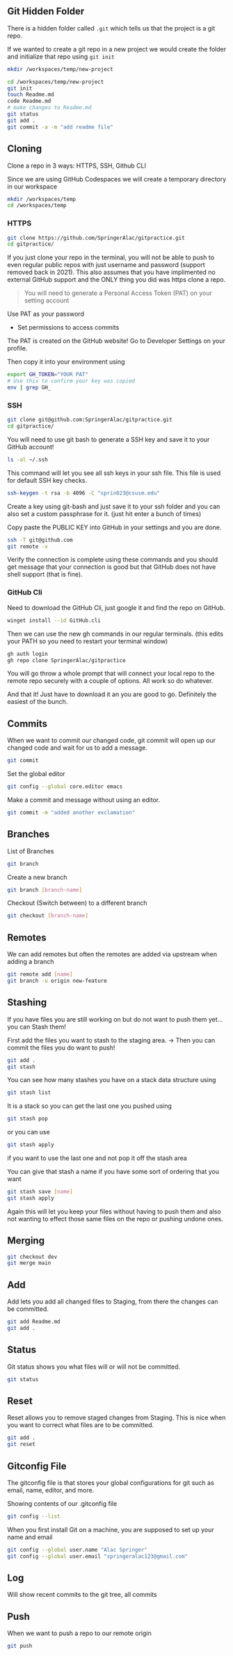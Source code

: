 ## Git Hidden Folder

There is a hidden folder called `.git` which tells us that the project is a git repo.

If we wanted to create a git repo in a  new project we would create the folder and initialize that repo using `git init`

```sh
mkdir /workspaces/temp/new-project

cd /workspaces/temp/new-project
git init
touch Readme.md
code Readme.md
# make changes to Readme.md
git status
git add .
git commit -a -m "add readme file"
```

## Cloning

Clone a repo in 3 ways: HTTPS, SSH, Github CLI

Since we are using GitHub Codespaces we will create a temporary directory in our workspace

```sh
mkdir /workspaces/temp
cd /workspaces/temp
```

### HTTPS

```sh
git clone https://github.com/SpringerAlac/gitpractice.git
cd gitpractice/
```
If you just clone your repo in the terminal, you will not be able to push to even regular public repos with just username and password (support removed back in 2021). This also assumes that you have implimented no external GitHub support and the ONLY thing you did was https clone a repo.

> You will need to generate a Personal Access Token (PAT) on your setting account

Use PAT as your password
- Set permissions to access commits

The PAT is created on the GitHub website! Go to Developer Settings on your profile.

Then copy it into your environment using 

```sh
export GH_TOKEN="YOUR PAT"
# Use this to confirm your key was copied
env | grep GH_
```

### SSH

```sh
git clone git@github.com:SpringerAlac/gitpractice.git
cd gitpractice/
```
You will need to use git bash to generate a SSH key and save it to your GitHub account!

```sh
ls -al ~/.ssh
```

This command will let you see all ssh keys in your ssh file. This file is used for default SSH key checks.

```sh
ssh-keygen -t rsa -b 4096 -C "sprin023@csusm.edu"
```
Create a key using git-bash and just save it to your ssh folder and you can also set a custom passphrase for it. (just hit enter a bunch of times)

Copy paste the PUBLIC KEY into GitHub in your settings and you are done.

```sh
ssh -T git@github.com
git remote -v
```
Verify the connection is complete using these commands and you should get message that your connection is good but that GitHub does not have shell support (that is fine). 

### GitHub Cli

Need to download the GitHub Cli, just google it and find the repo on GitHub.

```sh
winget install --id GitHub.cli
```
Then we can use the new gh commands in our regular terminals. (this edits your PATH so you need to restart your terminal window)

```sh
gh auth login
gh repo clone SpringerAlac/gitpractice
```

You will go throw a whole prompt that will connect your local repo to the remote repo securely with a couple of options. All work so do whatever.

And that it! Just have to download it an you are good to go. Definitely the easiest of the bunch.

## Commits

When we want to commit our changed code, git commit will open up our changed code and wait for us to add a message.

```sh
git commit
```
Set the global editor
```sh
git config --global core.editor emacs
```

Make a commit and message without using an editor.

```sh
git commit -m "added another exclamation"
```

## Branches
 
List of Branches 
```sh
git branch
```

Create a new branch
```sh
git branch [branch-name]
```

Checkout (Switch between) to a different branch
```sh
git checkout [branch-name]
```

## Remotes

We can add remotes but often the remotes are added via upstream when adding a branch

```sh
git remote add [name]
git branch -u origin new-feature
```

## Stashing

If you have files you are still working on but do not want to push them yet... you can Stash them!

First add the files you want to stash to the staging area.
-> Then you can commit the files you do want to push!

```sh
git add .
git stash
```

You can see how many stashes you have on a stack data structure using
```sh
git stash list
```

It is a stack so you can get the last one you pushed using
```sh
git stash pop
```

or you can use
```sh
git stash apply
```
if you want to use the last one and not pop it off the stash area

You can give that stash a name if you have some sort of ordering that you want
```sh
git stash save [name]
git stash apply
```

Again this will let you keep your files without having to push them and also not wanting to effect those same files on the repo or pushing undone ones.

## Merging

```sh
git checkout dev
git merge main
```

## Add

Add lets you add all changed files to Staging, from there the changes can be committed.

```sh
git add Readme.md
git add .
```

## Status

Git status shows you what files will or will not be committed.

```sh
git status
```

## Reset

Reset allows you to remove staged changes from Staging.
This is nice when you want to correct what files are to be committed.

```sh
git add .
git reset
```

## Gitconfig File

The gitconfig file is that stores your global configurations for git such as email, name, editor, and more.

Showing contents of our .gitconfig file
```sh
git config --list
```
When you first install Git on a machine, you are supposed to set up your name and email
```sh
git config --global user.name "Alac Springer"
git config --global user.email "springeralac123@gmail.com"
```

## Log 

Will show recent commits to the git tree, all commits 

## Push 

When we want to push a repo to our remote origin

```sh
git push
```